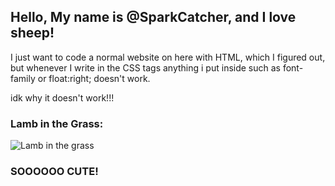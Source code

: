 <h2>Hello, My name is @SparkCatcher, and I love sheep!</h2>

<p>I just want to code a normal website on here with HTML, which I figured out, but whenever I write in the CSS <style> </style> tags anything i put inside such as font-family or float:right; doesn't work. </p>

<p>idk why it doesn't work!!!</p>

<h3>Lamb in the Grass:</h3>
<img src="http://cdn.images.express.co.uk/img/dynamic/109/590x/Lamb-in-the-grass-567099.jpg" alt="Lamb in the grass" class = "sheeppic" style = "text-align:center;">
<h3>SOOOOOO CUTE!</h3>

